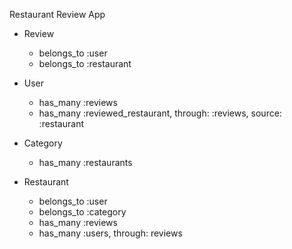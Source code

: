 Restaurant Review App

* Review
    - belongs_to :user
    - belongs_to :restaurant


* User
    - has_many :reviews
    - has_many :reviewed_restaurant, through: :reviews, source: :restaurant


* Category
    - has_many :restaurants



* Restaurant
    - belongs_to :user
    - belongs_to :category
    - has_many :reviews
    - has_many :users, through: reviews

    



